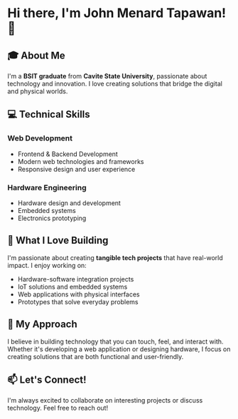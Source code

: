 # Hi there, I'm John Menard Tapawan! 👋

## 🎓 About Me
I'm a **BSIT graduate** from **Cavite State University**, passionate about technology and innovation. I love creating solutions that bridge the digital and physical worlds.

## 💻 Technical Skills

### Web Development
- Frontend & Backend Development
- Modern web technologies and frameworks
- Responsive design and user experience

### Hardware Engineering
- Hardware design and development
- Embedded systems
- Electronics prototyping

## 🔧 What I Love Building
I'm passionate about creating **tangible tech projects** that have real-world impact. I enjoy working on:
- Hardware-software integration projects
- IoT solutions and embedded systems
- Web applications with physical interfaces
- Prototypes that solve everyday problems

## 🌟 My Approach
I believe in building technology that you can touch, feel, and interact with. Whether it's developing a web application or designing hardware, I focus on creating solutions that are both functional and user-friendly.

## 📫 Let's Connect!
I'm always excited to collaborate on interesting projects or discuss technology. Feel free to reach out!